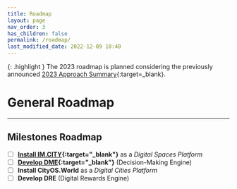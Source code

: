 ```yaml
---
title: Roadmap
layout: page
nav_order: 3
has_children: false
permalink: /roadmap/
last_modified_date: 2022-12-09 10:40
---
```


{: .highlight }
The 2023 roadmap is planned considering the previously announced [2023 Approach Summary](https://docs.IM.CITY/2023-approach){:target=_blank}.


# General Roadmap
----------------

## Milestones Roadmap 

- [ ] **[Install IM.CITY](https://IM.CITY){:target="_blank"}** as a _Digital Spaces Platform_
- [ ] **[Develop DME](https://CityOs.dev/elements/decision-making-engine/){:target="_blank"}** (Decision-Making Engine)
- [ ] **Install CityOS.World**  as a _Digital Cities Platform_
- [ ] **Develop DRE** (Digital Rewards Engine)
